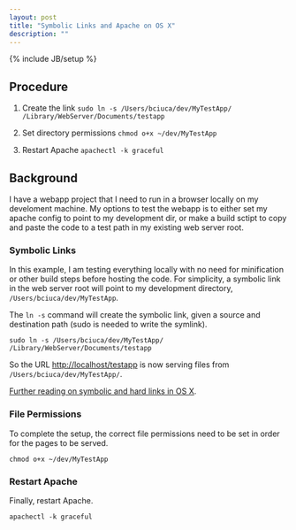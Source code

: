```yaml
---
layout: post
title: "Symbolic Links and Apache on OS X"
description: ""
---
```

{% include JB/setup %}

## Procedure

1. Create the link
   `sudo ln -s /Users/bciuca/dev/MyTestApp/ /Library/WebServer/Documents/testapp`

2. Set directory permissions
   `chmod o+x ~/dev/MyTestApp`

3. Restart Apache
   `apachectl -k graceful`



## Background

I have a webapp project that I need to run in a browser locally on my develoment machine. My options to test the webapp is to either set my apache config to point to my development dir, or make a build sctipt to copy and paste the code to a test path in my existing web server root.



### Symbolic Links

In this example, I am testing everything locally with no need for minification or other build steps before hosting the code. For simplicity, a symbolic link in the web server root will point to my development directory, `/Users/bciuca/dev/MyTestApp`.

The `ln -s` command will create the symbolic link, given a source and destination path (sudo is needed to write the symlink).

`sudo ln -s /Users/bciuca/dev/MyTestApp/ /Library/WebServer/Documents/testapp`

So the URL [http://localhost/testapp]() is now serving files from `/Users/bciuca/dev/MyTestApp/`.


[Further reading on symbolic and hard links in OS X](http://gigaom.com/2011/04/27/how-to-create-and-use-symlinks-on-a-mac/).


### File Permissions

To complete the setup, the correct file permissions need to be set in order for the pages to be served.

`chmod o+x ~/dev/MyTestApp`


### Restart Apache

Finally, restart Apache. 

`apachectl -k graceful`
